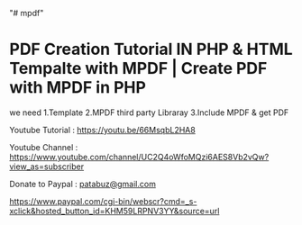 "# mpdf" 


PDF Creation Tutorial IN PHP & HTML Tempalte with MPDF | Create PDF with MPDF in PHP 
=============================================================================================
we need 
1.Template
2.MPDF third party Libraray
3.Include MPDF & get PDF


Youtube Tutorial : https://youtu.be/66MsqbL2HA8

Youtube Channel : https://www.youtube.com/channel/UC2Q4oWfoMQzi6AES8Vb2vQw?view_as=subscriber


Donate to Paypal : patabuz@gmail.com

https://www.paypal.com/cgi-bin/webscr?cmd=_s-xclick&hosted_button_id=KHM59LRPNV3YY&source=url
